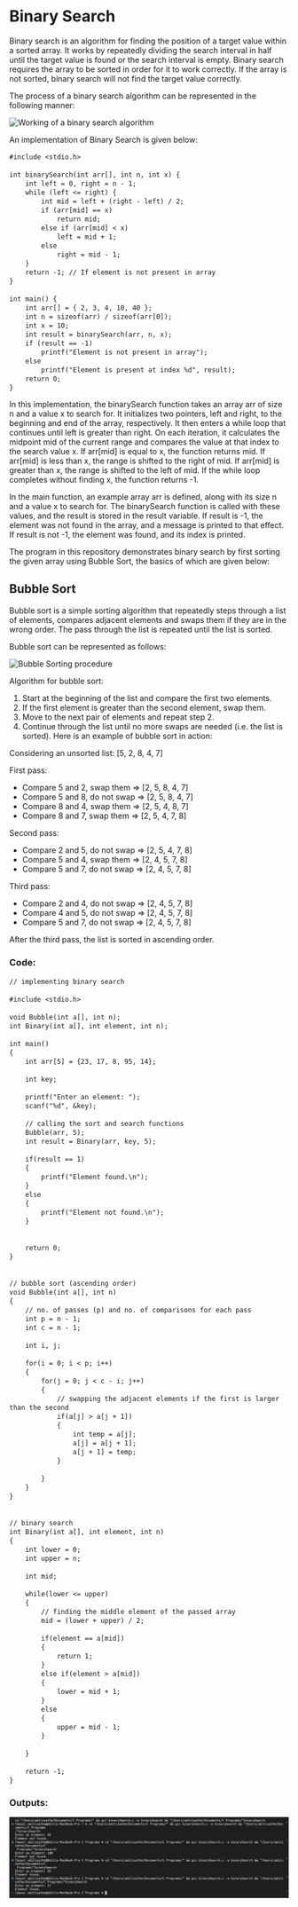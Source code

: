 # Binary Search 

Binary search is an algorithm for finding the position of a target value within a sorted array. It works by repeatedly dividing the search interval in half until the target value is found or the search interval is empty. 
Binary search requires the array to be sorted in order for it to work correctly. If the array is not sorted, binary search will not find the target value correctly.

The process of a binary search algorithm can be represented in the following manner:

![Working of a binary search algorithm](https://res.cloudinary.com/practicaldev/image/fetch/s--Uj818KRw--/c_imagga_scale,f_auto,fl_progressive,h_420,q_auto,w_1000/https://dev-to-uploads.s3.amazonaws.com/i/5hsod7t93v85b23rk671.png)

An implementation of Binary Search is given below:

```
#include <stdio.h>

int binarySearch(int arr[], int n, int x) {
    int left = 0, right = n - 1;
    while (left <= right) {
        int mid = left + (right - left) / 2;
        if (arr[mid] == x)
            return mid;
        else if (arr[mid] < x)
            left = mid + 1;
        else
            right = mid - 1;
    }
    return -1; // If element is not present in array
}

int main() {
    int arr[] = { 2, 3, 4, 10, 40 };
    int n = sizeof(arr) / sizeof(arr[0]);
    int x = 10;
    int result = binarySearch(arr, n, x);
    if (result == -1)
        printf("Element is not present in array");
    else
        printf("Element is present at index %d", result);
    return 0;
}
```

In this implementation, the binarySearch function takes an array arr of size n and a value x to search for. It initializes two pointers, left and right, to the beginning and end of the array, respectively. It then enters a while loop that continues until left is greater than right. On each iteration, it calculates the midpoint mid of the current range and compares the value at that index to the search value x. If arr[mid] is equal to x, the function returns mid. If arr[mid] is less than x, the range is shifted to the right of mid. If arr[mid] is greater than x, the range is shifted to the left of mid. If the while loop completes without finding x, the function returns -1.

In the main function, an example array arr is defined, along with its size n and a value x to search for. The binarySearch function is called with these values, and the result is stored in the result variable. If result is -1, the element was not found in the array, and a message is printed to that effect. If result is not -1, the element was found, and its index is printed.


The program in this repository demonstrates binary search by first sorting the given array using Bubble Sort, the basics of which are given below:

## Bubble Sort

Bubble sort is a simple sorting algorithm that repeatedly steps through a list of elements, compares adjacent elements and swaps them if they are in the wrong order. The pass through the list is repeated until the list is sorted.

Bubble sort can be represented as follows:

![Bubble Sorting procedure](http://www.computersciencebytes.com/wp-content/uploads/2016/10/bubble_sort.png)

Algorithm for bubble sort:
1. Start at the beginning of the list and compare the first two elements.
2. If the first element is greater than the second element, swap them.
3. Move to the next pair of elements and repeat step 2.
4. Continue through the list until no more swaps are needed (i.e. the list is sorted).
Here is an example of bubble sort in action:

Considering an unsorted list: [5, 2, 8, 4, 7]

First pass:

- Compare 5 and 2, swap them => [2, 5, 8, 4, 7]
- Compare 5 and 8, do not swap => [2, 5, 8, 4, 7]
- Compare 8 and 4, swap them => [2, 5, 4, 8, 7]
- Compare 8 and 7, swap them => [2, 5, 4, 7, 8]

Second pass:

- Compare 2 and 5, do not swap => [2, 5, 4, 7, 8]
- Compare 5 and 4, swap them => [2, 4, 5, 7, 8]
- Compare 5 and 7, do not swap => [2, 4, 5, 7, 8]

Third pass:

- Compare 2 and 4, do not swap => [2, 4, 5, 7, 8]
- Compare 4 and 5, do not swap => [2, 4, 5, 7, 8]
- Compare 5 and 7, do not swap => [2, 4, 5, 7, 8]

After the third pass, the list is sorted in ascending order.


### Code:

```
// implementing binary search

#include <stdio.h>

void Bubble(int a[], int n);
int Binary(int a[], int element, int n);

int main()
{
    int arr[5] = {23, 17, 8, 95, 14};

    int key;

    printf("Enter an element: ");
    scanf("%d", &key);

    // calling the sort and search functions
    Bubble(arr, 5);
    int result = Binary(arr, key, 5);

    if(result == 1)
    {
        printf("Element found.\n");
    }
    else
    {
        printf("Element not found.\n");
    }
    

    return 0;
}


// bubble sort (ascending order)
void Bubble(int a[], int n)
{
    // no. of passes (p) and no. of comparisons for each pass
    int p = n - 1;
    int c = n - 1;

    int i, j;

    for(i = 0; i < p; i++)
    {
        for(j = 0; j < c - i; j++)
        {
            // swapping the adjacent elements if the first is larger than the second 
            if(a[j] > a[j + 1])
            {
                int temp = a[j];
                a[j] = a[j + 1];
                a[j + 1] = temp;
            }

        }
    }
}


// binary search
int Binary(int a[], int element, int n)
{
    int lower = 0;
    int upper = n;

    int mid;

    while(lower <= upper)
    {
        // finding the middle element of the passed array
        mid = (lower + upper) / 2;

        if(element == a[mid])
        {
            return 1;
        }
        else if(element > a[mid])
        {
            lower = mid + 1;
        }
        else
        {
            upper = mid - 1;
        }

    }

    return -1;
}
```

### Outputs:

![binarySearch.c output](https://github.com/Aditi-exe/C-Binary-Search/blob/main/binarySearch.png)

